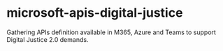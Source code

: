# microsoft-apis-digital-justice
Gathering APIs definition available in M365, Azure and Teams to support Digital Justice 2.0 demands.
